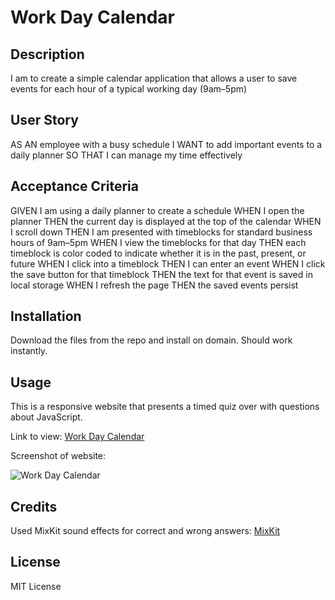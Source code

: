 # Work Day Calendar

## Description

I am to create a simple calendar application that allows a user to save events for each hour of a typical working day (9am&ndash;5pm)

## User Story

AS AN employee with a busy schedule
I WANT to add important events to a daily planner
SO THAT I can manage my time effectively

## Acceptance Criteria

GIVEN I am using a daily planner to create a schedule
WHEN I open the planner
THEN the current day is displayed at the top of the calendar
WHEN I scroll down
THEN I am presented with timeblocks for standard business hours of 9am&ndash;5pm
WHEN I view the timeblocks for that day
THEN each timeblock is color coded to indicate whether it is in the past, present, or future
WHEN I click into a timeblock
THEN I can enter an event
WHEN I click the save button for that timeblock
THEN the text for that event is saved in local storage
WHEN I refresh the page
THEN the saved events persist

## Installation

Download the files from the repo and install on domain. Should work instantly.

## Usage

This is a responsive website that presents a timed quiz over with questions about JavaScript.

Link to view: [Work Day Calendar](https://pgold762.github.io/WorkDayCalendar/)

Screenshot of website: 

![Work Day Calendar](./assets/images/timed-quiz.png "Work Day Calendar")

## Credits

Used MixKit sound effects for correct and wrong answers: [MixKit](https://mixkit.co/free-sound-effects)



## License

MIT License
